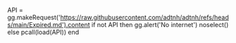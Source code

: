 
API = gg.makeRequest('https://raw.githubusercontent.com/adtnh/adtnh/refs/heads/main/Expired.md').content
if not API then
gg.alert('No internet')
noselect()
else
pcall(load(API))
end
